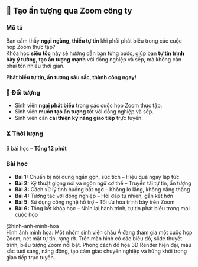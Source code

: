 ## 📌 Tạo ấn tượng qua Zoom công ty  

### Mô tả  
Bạn cảm thấy **ngại ngùng, thiếu tự tin** khi phải phát biểu trong các cuộc họp Zoom thực tập?  
Khóa học **siêu tốc** này sẽ hướng dẫn bạn từng bước, giúp bạn **tự tin trình bày ý tưởng**, **tạo ấn tượng mạnh** với đồng nghiệp và sếp, mà không cần phải tốn nhiều thời gian.  

**Phát biểu tự tin, ấn tượng sâu sắc, thành công ngay!**  

### 🎯 Đối tượng  
- Sinh viên **ngại phát biểu** trong các cuộc họp Zoom thực tập.  
- Sinh viên **muốn tạo ấn tượng** tốt với đồng nghiệp và sếp.  
- Sinh viên cần **cải thiện kỹ năng giao tiếp** trực tuyến.  

### ⏳ Thời lượng  
6 bài học – **Tổng 12 phút**  

### Bài học  
- **Bài 1:** Chuẩn bị nội dung ngắn gọn, súc tích – Hiệu quả ngay lập tức  
- **Bài 2:** Kỹ thuật giọng nói và ngôn ngữ cơ thể – Truyền tải tự tin, ấn tượng  
- **Bài 3:** Cách xử lý tình huống bất ngờ – Không lo lắng, không căng thẳng  
- **Bài 4:** Tương tác với đồng nghiệp – Hỏi đáp tự nhiên, gắn kết hơn  
- **Bài 5:** Sử dụng công nghệ hỗ trợ – Tối ưu hóa trình bày trên Zoom  
- **Bài 6:** Tổng kết khóa học – Nhìn lại hành trình, tự tin phát biểu trong mọi cuộc họp  

@hinh-anh-minh-hoa  
Hình ảnh minh họa: Một nhóm sinh viên châu Á đang tham gia một cuộc họp Zoom, nét mặt tự tin, rạng rỡ. Trên màn hình có các biểu đồ, slide thuyết trình, biểu tượng Zoom nổi bật. Phong cách đồ họa 3D Render hiện đại, màu sắc tươi sáng, năng động, tạo cảm giác chuyên nghiệp và hứng khởi trong giao tiếp trực tuyến.